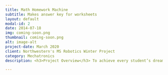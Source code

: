 ```yaml
---
title: Math Homework Machine
subtitle: Makes answer key for worksheets
layout: default
modal-id: 2
date: 2014-07-18
img: coming-soon.png
thumbnail: coming-soon.png
alt: image-alt
project-date: March 2020
client: Northwestern's MS Robotics Winter Project
category: Mechatronics
description: <h3>Project Overview</h3> To achieve every student’s dream, I created a homework machine to read worksheets and reveal their answers. As a ten-week assignment, problems were limited to simple multiplication problems, called “times tables” in many US schools, where third grade students multiply whole numbers inclusively between 0 and 12. The core project components were: LEGO prototype for projecting the machine’s plausibility, Tesseract for transcribing image files to text, OpenCV for visualizing Tesseract’s bounding boxes and for overlaying answers on the photocopy, Microcontroller for operating the scanner and conversing with the Python code via serial.

---
```

